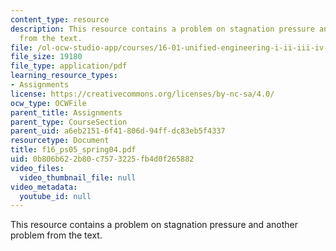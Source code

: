 ```yaml
---
content_type: resource
description: This resource contains a problem on stagnation pressure and another problem
  from the text.
file: /ol-ocw-studio-app/courses/16-01-unified-engineering-i-ii-iii-iv-fall-2005-spring-2006/0b806b622b80c7573225fb4d0f265882_f16_ps05_spring04.pdf
file_size: 19180
file_type: application/pdf
learning_resource_types:
- Assignments
license: https://creativecommons.org/licenses/by-nc-sa/4.0/
ocw_type: OCWFile
parent_title: Assignments
parent_type: CourseSection
parent_uid: a6eb2151-6f41-806d-94ff-dc83eb5f4337
resourcetype: Document
title: f16_ps05_spring04.pdf
uid: 0b806b62-2b80-c757-3225-fb4d0f265882
video_files:
  video_thumbnail_file: null
video_metadata:
  youtube_id: null
---
```

This resource contains a problem on stagnation pressure and another problem from the text.